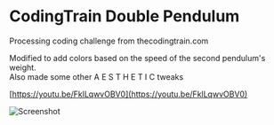 # CodingTrain Double Pendulum
Processing coding challenge from thecodingtrain.com

Modified to add colors based on the speed of the second pendulum's weight.  
Also made some other A E S T H E T I C tweaks

[https://youtu.be/FklLqwvOBV0](https://youtu.be/FklLqwvOBV0)

![Screenshot](https://i.imgur.com/fPtFCiq.png)
